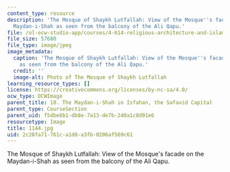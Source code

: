```yaml
---
content_type: resource
description: 'The Mosque of Shaykh Lutfallah: View of the Mosque''s facade on the
  Maydan-i-Shah as seen from the balcony of the Ali Qapu.'
file: /ol-ocw-studio-app/courses/4-614-religious-architecture-and-islamic-cultures-fall-2002/2c28fa71761ca1d8a3fb0206af569c61_1144.jpg
file_size: 57680
file_type: image/jpeg
image_metadata:
  caption: 'The Mosque of Shaykh Lutfallah: View of the Mosque''s facade on the Maydan-i-Shah
    as seen from the balcony of the Ali Qapu.'
  credit: ''
  image-alt: Photo of The Mosque of Shaykh Lutfallah
learning_resource_types: []
license: https://creativecommons.org/licenses/by-nc-sa/4.0/
ocw_type: OCWImage
parent_title: 18. The Maydan-i-Shah in Isfahan, the Safavid Capital
parent_type: CourseSection
parent_uid: f5dbe8b1-db8e-7a13-de7b-240a1c8d91e6
resourcetype: Image
title: 1144.jpg
uid: 2c28fa71-761c-a1d8-a3fb-0206af569c61
---
```

The Mosque of Shaykh Lutfallah: View of the Mosque's facade on the Maydan-i-Shah as seen from the balcony of the Ali Qapu.